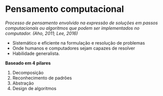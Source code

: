 # Pensamento computacional 

*Processo de pensamento envolvido na expressão de soluções em passos computacionais ou algoritmos que podem ser implementados no computador. (Aho, 2011; Lee, 2016)*

- Sistemático e eficiente na formulação e resolução de problemas
- Onde humanos e computadores sejam capazes de resolver 
- Habilidade generalista.



**Baseado em 4 pilares**

1. Decomposição
2. Reconhecimento de padrões
3. Abstração
4. Design de algoritmos







